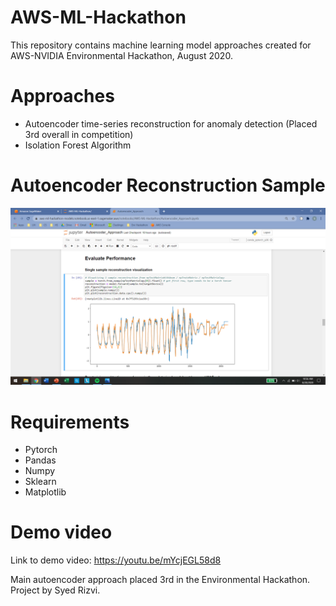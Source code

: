 # AWS-ML-Hackathon
This repository contains machine learning model approaches created for AWS-NVIDIA Environmental Hackathon, August 2020.

# Approaches
- Autoencoder time-series reconstruction for anomaly detection (Placed 3rd overall in competition)
- Isolation Forest Algorithm

# Autoencoder Reconstruction Sample
![Time Series Reconstruction](/screenshots/time_series_reconstruction.png)

# Requirements
- Pytorch
- Pandas
- Numpy
- Sklearn
- Matplotlib

# Demo video
Link to demo video: https://youtu.be/mYcjEGL58d8

Main autoencoder approach placed 3rd in the Environmental Hackathon.
Project by Syed Rizvi.

